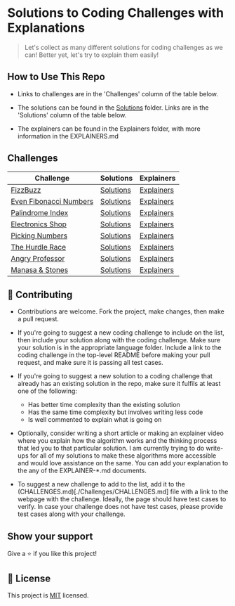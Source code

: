 # Solutions to Coding Challenges with Explanations


> Let's collect as many different solutions for coding challenges as we can! Better yet, let's try to explain them easily!

## How to Use This Repo

- Links to challenges are in the 'Challenges' column of the table below.

- The solutions can be found in the [Solutions](./Solutions) folder. Links are in the 'Solutions' column of the table below.

- The explainers can be found in the Explainers folder, with more information in the EXPLAINERS.md


## Challenges

| **Challenge** | **Solutions** | **Explainers** |
| --- | --- | --- |
| [FizzBuzz](https://www.hackerrank.com/challenges/fizzbuzz/problem) | [Solutions](./Solutions/FizzBuzz) | [Explainers](./Explainers/FizzBuzz/Articles/RamseyNjire.md) | 
| [Even Fibonacci Numbers](https://www.hackerrank.com/contests/projecteuler/challenges/euler002/problem) | [Solutions](./Solutions/EvenFibonacciNumbers/) | [Explainers](./Explainers/) | 
| [Palindrome Index](https://www.hackerrank.com/challenges/palindrome-index/problem) | [Solutions](./Solutions/PalindromeIndex/) | [Explainers](./Explainers/) | 
| [Electronics Shop](https://www.hackerrank.com/challenges/electronics-shop/problem) | [Solutions](./Solutions/ElectronicsShop/) | [Explainers](./Explainers/) | 
| [Picking Numbers](https://www.hackerrank.com/challenges/electronics-shop/problem) | [Solutions](./Solutions/PickingNumbers/) | [Explainers](./Explainers/) | 
| [The Hurdle Race](https://www.hackerrank.com/challenges/the-hurdle-race/problem) | [Solutions](./Solutions/HurdleRace/) | [Explainers](./Explainers/) | 
| [Angry Professor](https://www.hackerrank.com/challenges/angry-professor/problem) | [Solutions](./Solutions/AngryProfessor/) | [Explainers](./Explainers/) | 
| [Manasa & Stones](https://www.hackerrank.com/challenges/manasa-and-stones/problem) | [Solutions](./Solutions/ManasaAndStones/) | [Explainers](./Explainers/) | 



## 🤝 Contributing

- Contributions are welcome. Fork the project, make changes, then make a pull request.

- If you're going to suggest a new coding challenge to include on the list, then include your solution along with the coding challenge. Make sure your solution is in the appropriate language folder. Include a link to the coding challenge in the top-level README before making your pull request, and make sure it is passing all test cases.

- If you're going to suggest a new solution to a coding challenge that already has an existing solution in the repo, make sure it fulfils at least one of the following:
  - Has better time complexity than the existing solution
  - Has the same time complexity but involves writing less code
  - Is well commented to explain what is going on

- Optionally, consider writing a short article or making an explainer video where you explain how the algorithm works and the thinking process that led you to that particular solution. I am currently trying to do write-ups for all of my solutions to make these algorithms more accessible and would love assistance on the same. You can add your explanation to the any of the EXPLAINER-*.md documents.

- To suggest a new challenge to add to the list, add it to the (CHALLENGES.md)[./Challenges/CHALLENGES.md] file with a link to the webpage with the challenge. Ideally, the page should have test cases to verify. In case your challenge does not have test cases, please provide test cases along with your challenge. 

## Show your support

Give a ⭐️ if you like this project!

## 📝 License

This project is [MIT](lic.url) licensed.
